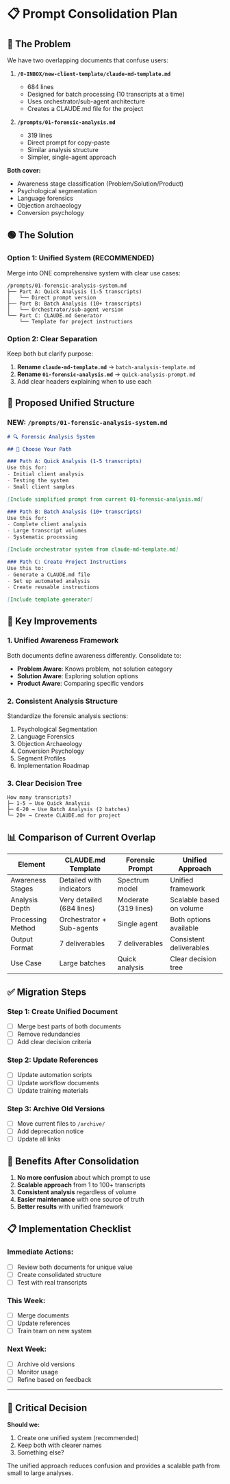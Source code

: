 # 📋 Prompt Consolidation Plan

## 🔴 The Problem

We have two overlapping documents that confuse users:

1. **`/0-INBOX/new-client-template/claude-md-template.md`**
   - 684 lines
   - Designed for batch processing (10 transcripts at a time)
   - Uses orchestrator/sub-agent architecture
   - Creates a CLAUDE.md file for the project

2. **`/prompts/01-forensic-analysis.md`**
   - 319 lines
   - Direct prompt for copy-paste
   - Similar analysis structure
   - Simpler, single-agent approach

**Both cover:**
- Awareness stage classification (Problem/Solution/Product)
- Psychological segmentation
- Language forensics
- Objection archaeology
- Conversion psychology

## 🟢 The Solution

### Option 1: Unified System (RECOMMENDED)

Merge into ONE comprehensive system with clear use cases:

```
/prompts/01-forensic-analysis-system.md
├── Part A: Quick Analysis (1-5 transcripts)
│   └── Direct prompt version
├── Part B: Batch Analysis (10+ transcripts)
│   └── Orchestrator/sub-agent version
└── Part C: CLAUDE.md Generator
    └── Template for project instructions
```

### Option 2: Clear Separation

Keep both but clarify purpose:

1. **Rename `claude-md-template.md`** → `batch-analysis-template.md`
2. **Rename `01-forensic-analysis.md`** → `quick-analysis-prompt.md`
3. Add clear headers explaining when to use each

## 📝 Proposed Unified Structure

### NEW: `/prompts/01-forensic-analysis-system.md`

```markdown
# 🔍 Forensic Analysis System

## 🎯 Choose Your Path

### Path A: Quick Analysis (1-5 transcripts)
Use this for:
- Initial client analysis
- Testing the system
- Small client samples

[Include simplified prompt from current 01-forensic-analysis.md]

### Path B: Batch Analysis (10+ transcripts)
Use this for:
- Complete client analysis
- Large transcript volumes
- Systematic processing

[Include orchestrator system from claude-md-template.md]

### Path C: Create Project Instructions
Use this to:
- Generate a CLAUDE.md file
- Set up automated analysis
- Create reusable instructions

[Include template generator]
```

## 🔄 Key Improvements

### 1. Unified Awareness Framework
Both documents define awareness differently. Consolidate to:
- **Problem Aware**: Knows problem, not solution category
- **Solution Aware**: Exploring solution options
- **Product Aware**: Comparing specific vendors

### 2. Consistent Analysis Structure
Standardize the forensic analysis sections:
1. Psychological Segmentation
2. Language Forensics
3. Objection Archaeology
4. Conversion Psychology
5. Segment Profiles
6. Implementation Roadmap

### 3. Clear Decision Tree
```
How many transcripts?
├─ 1-5 → Use Quick Analysis
├─ 6-20 → Use Batch Analysis (2 batches)
└─ 20+ → Create CLAUDE.md for project
```

## 📊 Comparison of Current Overlap

| Element | CLAUDE.md Template | Forensic Prompt | Unified Approach |
|---------|-------------------|-----------------|------------------|
| Awareness Stages | Detailed with indicators | Spectrum model | Unified framework |
| Analysis Depth | Very detailed (684 lines) | Moderate (319 lines) | Scalable based on volume |
| Processing Method | Orchestrator + Sub-agents | Single agent | Both options available |
| Output Format | 7 deliverables | 7 deliverables | Consistent deliverables |
| Use Case | Large batches | Quick analysis | Clear decision tree |

## ✅ Migration Steps

### Step 1: Create Unified Document
- [ ] Merge best parts of both documents
- [ ] Remove redundancies
- [ ] Add clear decision criteria

### Step 2: Update References
- [ ] Update automation scripts
- [ ] Update workflow documents
- [ ] Update training materials

### Step 3: Archive Old Versions
- [ ] Move current files to `/archive/`
- [ ] Add deprecation notice
- [ ] Update all links

## 🎯 Benefits After Consolidation

1. **No more confusion** about which prompt to use
2. **Scalable approach** from 1 to 100+ transcripts
3. **Consistent analysis** regardless of volume
4. **Easier maintenance** with one source of truth
5. **Better results** with unified framework

## 📋 Implementation Checklist

### Immediate Actions:
- [ ] Review both documents for unique value
- [ ] Create consolidated structure
- [ ] Test with real transcripts

### This Week:
- [ ] Merge documents
- [ ] Update references
- [ ] Train team on new system

### Next Week:
- [ ] Archive old versions
- [ ] Monitor usage
- [ ] Refine based on feedback

---

## 🚨 Critical Decision

**Should we:**
1. Create one unified system (recommended)
2. Keep both with clearer names
3. Something else?

The unified approach reduces confusion and provides a scalable path from small to large analyses.